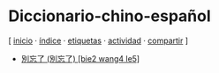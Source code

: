 # Diccionario-chino-español
[ [inicio](https://github.com/jucardus/jucardus.github.io/blob/main/index.md) · [índice](https://github.com/jucardus/jucardus.github.io/blob/main/indice.md) · [etiquetas](https://github.com/jucardus/jucardus.github.io/blob/main/etiquetas.md) · [actividad](https://github.com/jucardus/jucardus.github.io/blob/main/actividad.md) · [compartir](https://x.com/intent/tweet?text=Diccionario-chino-espa%C3%B1ol+%E2%80%94+Etiquetas%0A%0A%E2%86%92+https%3A%2F%2Fgithub.com%2Fjucardus%2Fjucardus.github.io%2Fblob%2Fmain%2Fetiquetas%2Fdiccionario-chino-espanol.md%0A%0A%23etiquetas_jucardus) ]

* [別忘了 (別忘了) [bie2 wang4 le5]](https://github.com/jucardus/jucardus.github.io/blob/main/prueba/bie2-wang4-le5.md)